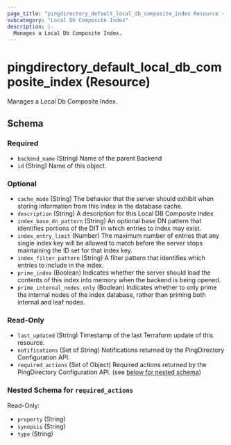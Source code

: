 ```yaml
---
page_title: "pingdirectory_default_local_db_composite_index Resource - terraform-provider-pingdirectory"
subcategory: "Local Db Composite Index"
description: |-
  Manages a Local Db Composite Index.
---
```


# pingdirectory_default_local_db_composite_index (Resource)

Manages a Local Db Composite Index.



<!-- schema generated by tfplugindocs -->
## Schema

### Required

- `backend_name` (String) Name of the parent Backend
- `id` (String) Name of this object.

### Optional

- `cache_mode` (String) The behavior that the server should exhibit when storing information from this index in the database cache.
- `description` (String) A description for this Local DB Composite Index
- `index_base_dn_pattern` (String) An optional base DN pattern that identifies portions of the DIT in which entries to index may exist.
- `index_entry_limit` (Number) The maximum number of entries that any single index key will be allowed to match before the server stops maintaining the ID set for that index key.
- `index_filter_pattern` (String) A filter pattern that identifies which entries to include in the index.
- `prime_index` (Boolean) Indicates whether the server should load the contents of this index into memory when the backend is being opened.
- `prime_internal_nodes_only` (Boolean) Indicates whether to only prime the internal nodes of the index database, rather than priming both internal and leaf nodes.

### Read-Only

- `last_updated` (String) Timestamp of the last Terraform update of this resource.
- `notifications` (Set of String) Notifications returned by the PingDirectory Configuration API.
- `required_actions` (Set of Object) Required actions returned by the PingDirectory Configuration API. (see [below for nested schema](#nestedatt--required_actions))

<a id="nestedatt--required_actions"></a>
### Nested Schema for `required_actions`

Read-Only:

- `property` (String)
- `synopsis` (String)
- `type` (String)




